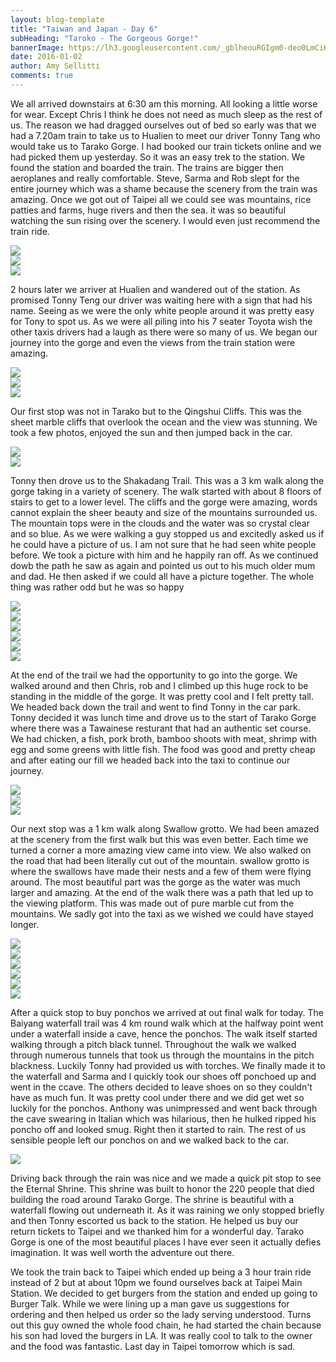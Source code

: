 ```yaml
---
layout: blog-template
title: "Taiwan and Japan - Day 6"
subHeading: "Taroko - The Gorgeous Gorge!"
bannerImage: https://lh3.googleusercontent.com/_gblheouRGIgm0-deo0LmCiKEM2Y_dYWC90uXUqegqOS9IchDOOVjKlRrnoSBiMqU4U6Iu6cb99RdXwtWEOTY9L1fpqIZQx7aeIIwCojDwbvuSJrtAMzFkKkf6yRjpIx8WToqLso3A=w2400
date: 2016-01-02
author: Amy Sellitti
comments: true
---
```


We all arrived downstairs at 6:30 am this morning. All looking a little worse for wear. Except Chris I think he does not need as much sleep as the rest of us. The reason we had dragged ourselves out of bed so early was that we had a 7.20am train to take us to Hualien to meet our driver Tonny Tang who would take us to Tarako Gorge. I had booked our train tickets online and we had picked them up yesterday. So it was an easy trek to the station. We found the station and boarded the train. The trains are bigger then aeroplanes and really comfortable. Steve, Sarma and Rob slept for the entire journey which was a shame because the scenery from the train was amazing. Once we got out of Taipei all we could see was mountains, rice patties and farms, huge rivers and then the sea. it was so beautiful watching the sun rising over the scenery. I would even just recommend the train ride. 

<div class="center-image"><img src="https://lh3.googleusercontent.com/gdZRsvbuk_DPLtHxT8j8nZXRtNLEmMDaAE71U8M3S9vaE081IywmA5RTXTJSFcc6rSnq3eBB8hCLG9ruewV-Hj16ioCQBVrifvjAA0BO8sJ09O83VQBOsfuzxPk6VT23i8tu6Fbl7g=w2400" /></div>
<div class="center-image"><img src="https://lh3.googleusercontent.com/ALLDUCDpzsKQ7P1HgR_bhydK-lSVKL4sWsMglh4CSU4PnWbK81Y2R6ODxHp7JrFOtdT6qBf0jLMtJaVSpRzA7i-87xbagiirU2MGu7lPlWTLUvAQfmGJHj9th-CLqIi0UWK_qzHTpQ=w2400" /></div>
<div class="center-image"><img src="https://lh3.googleusercontent.com/zMpPLbDLAlyBziFarrXwwjC6BT9kVttMWfiFYSELXLmNlkHdFRU6to4LjFWb4jX2A9FHOEj_u2jqkKO5OqMvVTdAX2ZEVJgYCXmqKKe6Gc4SHOf0Pm5RNsLbfhEtxDNlXNwFK_Xj0g=w2400" /></div>

2 hours later we arriver at Hualien and wandered out of the station. As promised Tonny Teng our driver was waiting here with a sign that had his name. Seeing as we were the only white people around it was pretty easy for Tony to spot us. As we were all piling into his 7 seater Toyota wish the other taxis drivers had a laugh as there were so many of us. We began our journey into the gorge and even the views from the train station were amazing. 

<div class="center-image"><img src="https://lh3.googleusercontent.com/g4jdj60eJwc8_qvv2a1a-WY1KhznCL7jGiehaIFh8Q4Subj9wh78nfDJ7MbsTGc_uZQfPCqDeqsDk7U9P83Chdgk7se4JHEfQR300nDmfR_2PL6t5qOvcIUiKlYp7VRF4LXQnkGSSQ=w2400" /></div>
<div class="center-image"><img src="https://lh3.googleusercontent.com/9fwDPI_yw2QehlKPUcprrdnqVgNMmujp8Yh-qzptBQS0jYhwaB3ewk9iaxZV7ED9OHEBBTy68JYJdk5W5VE62mIWzQ823f3jjBh998_FnY7bfjLahMX-qsV5LfDUylS9YR2Byqhe5Q=w2400" /></div>
<div class="center-image"><img src="https://lh3.googleusercontent.com/FVG8WZ1MzdJFfurPvTM-cLZwzMygMoIO_lfEdggGrp_fUsdtAIn_UMbtDR5uaomwuEcj6rXZj24As3pR3DU6haH8PpmIJoKT1bgN984lr_HivCnNTdeNn8oPycB9MuIYhc2bZ37dsA=w2400" /></div>

Our first stop was not in Tarako but to the Qingshui Cliffs. This was the sheet marble cliffs that overlook the ocean and the view was stunning. We took a few photos, enjoyed the sun and then jumped back in the car. 

<div class="center-image"><img src="https://lh3.googleusercontent.com/5PFWJJw_FtKFVfco-w7TvnGZL0ZodwnNW6aYq1CPB_KeUk-hFwF7cd5dpsg__9LGrOur_hlCV7m9CA1RaH71s8K7knZXwLpkxARxqcRBinG4zmU6kfopegoRFR7S2_Q7npyKF2ysYA=w2400" /></div>
<div class="center-image"><img src="https://lh3.googleusercontent.com/YyIu8OouUkZCzcQWTIgxadhVgyWY-doTrJVqUWD3Xv9aX1STUkrvrJrKeh-7SqLGz14uNRuotagMV48p8czuTS9sIeqO3CB7Wac4vqs3E0lmSZt8SMUagrc9EXz4ZFnflXcrQObjNA=w2400" /></div>


Tonny then drove us to the Shakadang Trail. This was a 3 km walk along the gorge taking in a variety of scenery. The walk started with about 8 floors of stairs to get to a lower level. The cliffs and the gorge were amazing, words cannot explain the sheer beauty and size of the mountains surrounded us. The mountain tops were in the clouds and the water was so crystal clear and so blue. As we were walking a guy stopped us and excitedly asked us if he could have a picture of us. I am not sure that he had seen white people before. We took a picture with him and he happily ran off. As we continued dowb the path he saw as again and pointed us out to his much older mum and dad. He then asked if we could all have a picture together. The whole thing was rather odd but he was so happy

<div class="center-image"><img src="https://lh3.googleusercontent.com/iQjwU8VkngpEQzPAhgQnPKubwxdh1oakhfGqmJrDXz-0jTfJrwqJnyYDoAK3AkbdDlfuEWBVUQ3X6yZrcQJGY73eASeRtReovZw0Hg96lqAPv7N21xOJblNDvjeBYy1M2lMWeR3Dqw=w2400" /></div>
<div class="center-image"><img src="https://lh3.googleusercontent.com/OpCzVmlZmRj8YIHAimXJF4VV-Qvt9D_ARVCx8W0W_9YoTqZ6ukPKpaGy713hTBN2mHcKNxPiRx_I4i2jzYN2oKZc8lZh-YPOEP3iRZiKQu1fav838I7_iNKe5nmUF6oEgQzCQfr1Hw=w2400" /></div>
<div class="center-image"><img src="https://lh3.googleusercontent.com/efqhBOLNZt5SVe0uEY3SvMC3AbsIbaGVnTA-X_Fg1HbLTaNIhwb5tnZaVA7gjkHpsLjPsl1PzJdEyl5abmfzOtQry8adCvlsEudW28XZVpcXtaLjC5rgH5F3upz4Lw13IqaOBvIAAA=w2400" /></div>
<div class="center-image"><img src="https://lh3.googleusercontent.com/lZYTzfEWled3ZK51Wbu0kK3DLz9mptV3jw4vW_cV514YEfW6uax_PAJJvxMb55ak543YQ1_LDvBemqAF6kuaJFvrrJNFJOMrS16GsMNFEFgKogDk1ZjuS5d3urGfQ1c2B1I6paxqbw=w2400" /></div>
<div class="center-image"><img src="https://lh3.googleusercontent.com/FR7O2Kds-ZqsIwXN-qtes8uHAyTzNlVsseorRrq799judB-vLCW2q_V_XpsKe0COPpRHHpTdVeLHxN4b7STUMplQ0GE9KI1nmu0jiKS_60hk3CP_3kWWrMORG0evZ2-nVHTjzFn4FQ=w2400" /></div>
<div class="center-image"><img src="https://lh3.googleusercontent.com/SZ44LAbeM6jWovjjqGbe6gngKVZZ8yh0Mx7pT9hj168jfJWBf51FxA_fBNZutG3VW_K_yACQUs0VIR4r5zn_wbDeimJCO5-C3drz-HYxpiUNl4FOqVGuh-UqWLmXap5Mbbf2DUK2TQ=w2400" /></div>

At the end of the trail we had the opportunity to go into the gorge. We walked around and then Chris, rob and I climbed up this huge rock to be standing in the middle of the gorge. It was pretty cool and I felt pretty tall. We headed back down the trail and went to find Tonny in the car park. Tonny decided it was lunch time and drove us to the start of Tarako Gorge where there was a Tawainese resturant that had an authentic set course. We had chicken, a fish, pork broth, bamboo shoots with meat, shrimp with egg and some greens with little fish. The food was good and pretty cheap and after eating our fill we headed back into the taxi to continue our journey. 

<div class="center-image"><img src="https://lh3.googleusercontent.com/EIL6LRIBwdc69mSEyBra4bE3m7fXtFpt1WIEb5qlffBwVrZ97JyD0ez1xFEpuu6aw5HMh30GCGyuTE2pSHVdEB6vATCe3eCSTMNRc6R-_1UI5CB-kgXeroMgC7uST1Re2FAb2_K-oA=w2400" /></div>
<div class="center-image"><img src="https://lh3.googleusercontent.com/J_cfsU-V_BZSNU3ExmJ3YJsJCBErlaJ5DDlBFNUtlw_kyHY3k8yvuOKUtkBEywa2B0U5Pqv2uzK6ixcw6ZS1VZ9jizssv9OIsMUlW8cYSb7tEVvokIUEs-8nkwfK9b51b8XmnnudRw=w2400" /></div>
<div class="center-image"><img src="https://lh3.googleusercontent.com/73xzQwb1UlvdFSQzGiEa9BdsvLgfqw-Kfqsp9QNpiOFysRix-2-xUGzyv-XVUMuj-2Q0T2BPqopd1sGKyi5ATzvZbQ6eLbMjehAwwYQ6-bnXw0BahT_A3y8O2l-vZ-ua2rYxsIfiMQ=w2400" /></div>

Our next stop was a 1 km walk along Swallow grotto. We had been amazed at the scenery from the first walk but this was even better. Each time we turned a corner a more amazing view came into view. We also walked on the road that had been literally cut out of the mountain. swallow grotto is where the swallows have made their nests and a few of them were flying around. The most beautiful part was the gorge as the water was much larger and amazing. At the end of the walk there was a path that led up to the viewing platform. This was made out of pure marble cut from the mountains. We sadly got into the taxi as we wished we could have stayed longer.

<div class="center-image"><img src="https://lh3.googleusercontent.com/n-l0URamoRZ_Z9Io1ToOLnvyRIZ9VI0IOf7kvdKt9KZtdn5VwNtxlynpuN-PNOwOaaOqvwxvPOWrBdoJGYmg3fB8WNgtnRhoEKyDEBb2nHvXcmBx9Hhr4CmOt2LjwvIBosely-3vNg=w2400" /></div>
<div class="center-image"><img src="https://lh3.googleusercontent.com/aM8Q_o8YOzra9aAjMRDG1L6UXQ2tKeNWYcGR1pyt2PADa8DtahRTn8I1SdITDlcFK338crODtIHC34vA1UFX2SnPBMatwtW3pElETYqV_RWsU3F1xPG1W8Lnd0QKVfRaW90P_Im6wA=w2400" /></div>
<div class="center-image"><img src="https://lh3.googleusercontent.com/fUV5qDeBnEekryrBh-B6jTdcAK3cqy2RkgQINwC3WWdI7TN0ez7EUpZKamE7O4NMQLC-Lp-zH6li4I_GSyBIT_3gAylGI_5kVlpChIdQwqY6Pp2Ayc-aQ-9ZnHSIkzEj4Cxl_742vw=w2400" /></div>
<div class="center-image"><img src="https://lh3.googleusercontent.com/FukTnOQtJTDtxeUDZLY5WdGfv0rDueL_U573SynoxaX1FeBHV3Nk3FjgYcUKAWB1mOk2tShNYYvaP1oidS4346jSO_QLFMA6MEnlVVYt_mRb12WohZOVCFNh4wKnz-1j81Q155v50g=w2400" /></div>
<div class="center-image"><img src="https://lh3.googleusercontent.com/4qj4vOAsOZ6ntb5nWuJY0EuniOcyxmuZYIWOSXXhA3qIkNnI8mutpO-QqGk_fsWfixoYiQG_O0nJAmf9fBCPGDEQ2BtOmJcwx-wWFebdoQTPN3j4VWIJDm2b_AWAGvPBbImV7TisQQ=w2400" /></div>
<div class="center-image"><img src="https://lh3.googleusercontent.com/_gblheouRGIgm0-deo0LmCiKEM2Y_dYWC90uXUqegqOS9IchDOOVjKlRrnoSBiMqU4U6Iu6cb99RdXwtWEOTY9L1fpqIZQx7aeIIwCojDwbvuSJrtAMzFkKkf6yRjpIx8WToqLso3A=w2400" /></div>

After a quick stop to buy ponchos we arrived at out final walk for today. The Baiyang waterfall trail was 4 km round walk which at the halfway point went under a waterfall inside a cave, hence the ponchos. The walk itself started walking through a pitch black tunnel. Throughout the walk we walked through numerous tunnels that took us through the mountains in the pitch blackness. Luckily Tonny had provided us with torches. We finally made it to the waterfall and Sarma and I quickly took our shoes off ponchoed up and went in the ccave. The others decided to leave shoes on so they couldn't have as much fun. It was pretty cool under there and we did get wet so luckily for the ponchos. Anthony was unimpressed and went back through the cave swearing in Italian which was hilarious, then he hulked ripped his poncho off and looked smug. Right then it started to rain. The rest of us sensible people left our ponchos on and we walked back to the car.

<div class="center-image"><img src="https://lh3.googleusercontent.com/Oaosy4h3_jvqXFVW-1zF6pd-DOYTXThZHieKncqKtaj_RprWJmmkAwwgRlwMlfVYF9GUPZRMXMsMeddAK12MAsNtB27nicEDTMVpUoz820ROlxoYS_jQ_ysP766oS7DC9fua6yFfyw=w2400" /></div>

Driving back through the rain was nice and we made a quick pit stop to see the Eternal Shrine. This shrine was built to honor the 220 people that died building the road around Tarako Gorge. The shrine is beautiful with a waterfall flowing out underneath it. As it was raining we only stopped briefly and then Tonny escorted us back to the station. He helped us buy our return tickets to Taipei and we thanked him for a wonderful day. Tarako Gorge is one of the most beautiful places I have ever seen it actually defies imagination. It was well worth the adventure out there.

We took the train back to Taipei which ended up being a 3 hour train ride instead of 2 but at about 10pm we found ourselves back at Taipei Main Station. We decided to get burgers from the station and ended  up going to Burger Talk. While we were lining up a man gave us suggestions for ordering and then helped us order so the lady serving understood. Turns out this guy owned the whole food chain, he had started the chain because his son had loved the burgers in LA. It was really cool to talk to the owner and the food was fantastic. Last day in Taipei tomorrow which is sad. 
